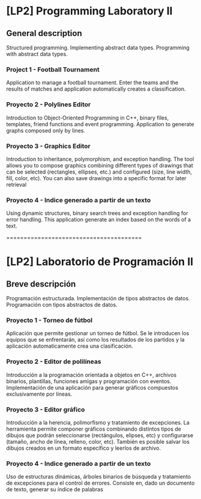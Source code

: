 [LP2] Programming Laboratory II
===

## General description

Structured programming. Implementing abstract data types. Programming with abstract data types.

### Project 1 - Football Tournament

Application to manage a football tournament. Enter the teams and the results of matches and application automatically creates a classification.

### Proyecto 2 - Polylines Editor
 
Introduction to Object-Oriented Programming in C++, binary files, templates, friend functions and event programming. Application to generate graphs composed only by lines.

### Proyecto 3 - Graphics Editor
 
Introduction to inheritance, polymorphism, and exception handling. The tool allows you to compose graphics combining different types of drawings that can be selected (rectangles, ellipses, etc.) and configured (size, line width, fill, color, etc).
You can also save drawings into a specific format for later retrieval

### Proyecto 4 - Indice generado a partir de un texto

Using dynamic structures, binary search trees and exception handling for error handling. This application generate an index based on the words of a text.

=======================================

[LP2] Laboratorio de Programación II
===

## Breve descripción 

Programación estructurada. Implementación de tipos abstractos de datos. Programación con tipos abstractos de datos.

### Proyecto 1 - Torneo de fútbol

Aplicación que permite gestionar un torneo de fútbol. Se le introducen los equipos que se enfrentarán, así como los resultados de los partidos y la aplicación automaticamente crea una clasificación.

### Proyecto 2 - Editor de polilíneas
 
Introducción a la programación orientada a objetos en C++, archivos binarios, plantillas, funciones amigas y programación con eventos. Implementación de una aplicación para generar gráficos compuestos exclusivamente por líneas.

### Proyecto 3 - Editor gráfico
 
Introducción a la herencia, polimorfismo y tratamiento de excepciones. La herramienta permite componer gráficos combinando distintos tipos de dibujos que podrán seleccionarse (rectángulos, elipses, etc) y configurarse (tamaño, ancho de línea, relleno, color, etc).
También es posible salvar los dibujos creados en un formato específico y leerlos de archivo.

### Proyecto 4 - Indice generado a partir de un texto

Uso de estructuras dinámicas, árboles binarios de búsqueda y tratamiento de excepciones para el control de errores. Consiste en, dado un documento de texto, generar su índice de palabras 
